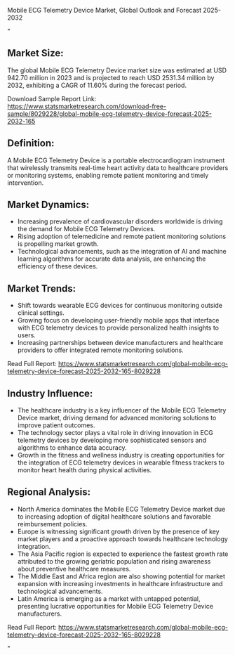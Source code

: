 Mobile ECG Telemetry Device Market, Global Outlook and Forecast 2025-2032

"<h2>Market Size:</h2>
<p>The global Mobile ECG Telemetry Device market size was estimated at USD 942.70 million in 2023 and is projected to reach USD 2531.34 million by 2032, exhibiting a CAGR of 11.60% during the forecast period.</p>
<p>Download Sample Report Link: <a href='https://www.statsmarketresearch.com/download-free-sample/8029228/global-mobile-ecg-telemetry-device-forecast-2025-2032-165'>https://www.statsmarketresearch.com/download-free-sample/8029228/global-mobile-ecg-telemetry-device-forecast-2025-2032-165</a> </p>

<h2>Definition:</h2>
<p>A Mobile ECG Telemetry Device is a portable electrocardiogram instrument that wirelessly transmits real-time heart activity data to healthcare providers or monitoring systems, enabling remote patient monitoring and timely intervention.</p>

<h2>Market Dynamics:</h2>
<ul>
<li>Increasing prevalence of cardiovascular disorders worldwide is driving the demand for Mobile ECG Telemetry Devices.</li>
<li>Rising adoption of telemedicine and remote patient monitoring solutions is propelling market growth.</li>
<li>Technological advancements, such as the integration of AI and machine learning algorithms for accurate data analysis, are enhancing the efficiency of these devices.</li>
</ul>

<h2>Market Trends:</h2>
<ul>
<li>Shift towards wearable ECG devices for continuous monitoring outside clinical settings.</li>
<li>Growing focus on developing user-friendly mobile apps that interface with ECG telemetry devices to provide personalized health insights to users.</li>
<li>Increasing partnerships between device manufacturers and healthcare providers to offer integrated remote monitoring solutions.</li>
</ul>
<p>Read Full Report: <a href='https://www.statsmarketresearch.com/global-mobile-ecg-telemetry-device-forecast-2025-2032-165-8029228'>https://www.statsmarketresearch.com/global-mobile-ecg-telemetry-device-forecast-2025-2032-165-8029228</a></p>

<h2>Industry Influence:</h2>
<ul>
<li>The healthcare industry is a key influencer of the Mobile ECG Telemetry Device market, driving demand for advanced monitoring solutions to improve patient outcomes.</li>
<li>The technology sector plays a vital role in driving innovation in ECG telemetry devices by developing more sophisticated sensors and algorithms to enhance data accuracy.</li>
<li>Growth in the fitness and wellness industry is creating opportunities for the integration of ECG telemetry devices in wearable fitness trackers to monitor heart health during physical activities.</li>
</ul>


<h2>Regional Analysis:</h2>
<ul>
<li>North America dominates the Mobile ECG Telemetry Device market due to increasing adoption of digital healthcare solutions and favorable reimbursement policies.</li>
<li>Europe is witnessing significant growth driven by the presence of key market players and a proactive approach towards healthcare technology integration.</li>
<li>The Asia Pacific region is expected to experience the fastest growth rate attributed to the growing geriatric population and rising awareness about preventive healthcare measures.</li>
<li>The Middle East and Africa region are also showing potential for market expansion with increasing investments in healthcare infrastructure and technological advancements.</li>
<li>Latin America is emerging as a market with untapped potential, presenting lucrative opportunities for Mobile ECG Telemetry Device manufacturers.</li>
</ul>
<p>Read Full Report: <a href='https://www.statsmarketresearch.com/global-mobile-ecg-telemetry-device-forecast-2025-2032-165-8029228'>https://www.statsmarketresearch.com/global-mobile-ecg-telemetry-device-forecast-2025-2032-165-8029228</a></p>"
